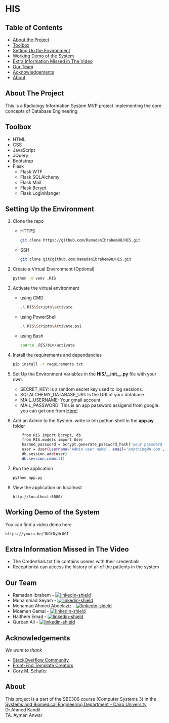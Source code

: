 ﻿# HIS
## Table of Contents

* [About the Project](#about-the-project)
* [Toolbox](#toolbox)
* [Setting Up the Environment](#setting-up-the-environment)
* [Working Demo of the System](#working-demo-of-the-system)
* [Extra Information Missed in The Video](#extra-information-missed-in-the-video)
* [Our Team](#our-team)
* [Acknowledgements](#acknowledgements)
* [About](#about)

## About The Project
This is a Radiology Information System MVP project implementing the core concepts of Database Engineering

## Toolbox

* HTML
* CSS
* JavaScript
* JQuery
* Bootstrap
* Flask
    * Flask WTF
    * Flask SQLAlchemy
    * Flask Mail
    * Flask Bcrypt
    * Flask LoginManger

## Setting Up the Environment
1. Clone the repo
    - HTTPS
        ```sh
        git clone https://github.com/RamadanIbrahem98/HIS.git
        ```
    - SSH
        ```sh
        git clone git@github.com:RamadanIbrahem98/HIS.git
        ```
1. Create a Virtual Environment (Optional)
    ```sh
    python -m venv .RIS
    ```
1. Activate the virtual environment 
    - using CMD
        ```sh
        .\.RIS\Scripts\activate
        ```
    - using PowerShell
        ```sh
        .\.RIS\Scripts\Activate.ps1
        ```
    - using Bash
        ```sh
        source .RIS/bin/activate
        ```

1. Install the requirements and dependancies
    ```sh
    pip install -r requirements.txt
    ```
1. Set Up the Environment Variables in the **HIS/\_\_init\_\_.py** file with your own.
    * SECRET_KEY: Is a random secret key used to log sessions.
    * SQLALCHEMY_DATABASE_URI: Is the URI of your database
    * MAIL_USERNAME: Your gmail account.
    * MAIL_PASSWORD: This is an app password assigend from google. you can get one from [Here!](https://security.google.com/settings/security/apppasswords)

1. Add an Admin to the System. write in teh python shell in the **app.py** folder
    ```sh
        from RIS import bcrypt, db
        from RIS.models import User
        hashed_password = bcrypt.generate_password_hash('your password here').decode('utf-8')
        user = User(username='Admin user name', email='anything@A.com', password=hashed_password)
        db.session.add(user)
        db.session.commit()
    ```

1. Run the application
    ```sh
    python app.py
    ```
1. View the application on localhost
    ```
    http://localhost:5000/
    ```
## Working Demo of the System

You can find a video demo here

```
https://youtu.be/JKOfDyNr8GI
```

## Extra Information Missed in The Video

* The Credentials.txt file contains useres with their credentials
* Receptionist can access the history of all of the patients in the system

## Our Team

* Ramadan Ibrahem - [![linkedin-shield]](https://www.linkedin.com/in/ramadanibrahem/)
* Muhammad Seyam - [![linkedin-shield]](https://www.linkedin.com/in/mohamed-seyam-91b3b81b7/)
* Mohamad Ahmed Abdelaziz  - [![linkedin-shield]](https://www.linkedin.com/in/mohamed-ahmed-abdelaziz)
* Moamen Gamal - [![linkedin-shield]](https://www.linkedin.com/in/moamen-gamal-5aa12117a/)
* Haithem Emad - [![linkedin-shield]](https://www.linkedin.com/in/haitham-emad-5145b3177/)
* Qurban Ali - [![linkedin-shield]](https://linkedin.com/#)

## Acknowledgements

*We want to thank*
* [StackOverflow Community](https://stackoverflow.com)
* [Front-End Template Creators](https://www.free-css.com/free-css-templates/page257/evolo)
* [Cory M. Schafer](https://www.youtube.com/user/schafer5)

## About
This project is a part of the SBE306 course (Computer Systems 3) in the [Systems and Biomedical Engineering Department - Cairo University](http://bmes.cufe.edu.eg/)\
Dr.Ahmed Kandil\
TA. Ayman Anwar


[linkedin-shield]: https://img.shields.io/badge/-LinkedIn-black.svg?style=flat-square&logo=linkedin&colorB=555
